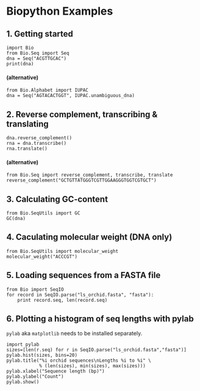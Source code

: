 
# Biopython Examples

## 1. Getting started

    import Bio
    from Bio.Seq import Seq
    dna = Seq("ACGTTGCAC")
    print(dna)

#### (alternative)

    from Bio.Alphabet import IUPAC
    dna = Seq("AGTACACTGGT", IUPAC.unambiguous_dna)


## 2. Reverse complement, transcribing & translating

    dna.reverse_complement()
    rna = dna.transcribe()
    rna.translate()


#### (alternative)

    from Bio.Seq import reverse_complement, transcribe, translate
    reverse_complement("GCTGTTATGGGTCGTTGGAAGGGTGGTCGTGCT")

## 3. Calculating GC-content

    from Bio.SeqUtils import GC
    GC(dna)

## 4. Caculating molecular weight (DNA only)

    from Bio.SeqUtils import molecular_weight
    molecular_weight("ACCCGT")

## 5. Loading sequences from a FASTA file

    from Bio import SeqIO
    for record in SeqIO.parse("ls_orchid.fasta", "fasta"):
        print record.seq, len(record.seq)

## 6. Plotting a histogram of seq lengths with pylab 

`pylab` aka `matplotlib` needs to be installed separately.

    import pylab
    sizes=[len(r.seq) for r in SeqIO.parse("ls_orchid.fasta","fasta")]
    pylab.hist(sizes, bins=20)
    pylab.title("%i orchid sequences\nLengths %i to %i" \
                % (len(sizes), min(sizes), max(sizes)))
    pylab.xlabel("Sequence length (bp)")
    pylab.ylabel("Count")
    pylab.show()
